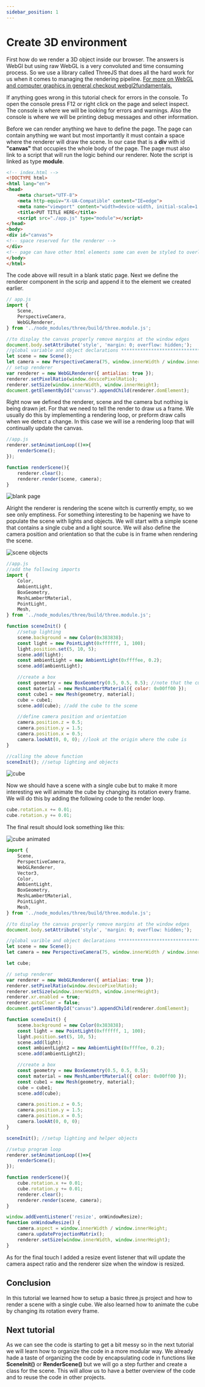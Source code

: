```yaml
---
sidebar_position: 1
---
```


# Create 3D environment

First how do we render a 3D object inside our browser. The answers is WebGl but using raw WebGL is a very convoluted and time consuming process. So we use a library called ThreeJS that does all the hard work for us when it comes to managing the rendering pipeline. [For more on WebGL and computer graphics in general checkout webgl2fundamentals.](https://webgl2fundamentals.org/)


If anything goes wrong in this tutorial check for errors in the console. To open the console press F12 or right click on the page and select inspect. The console is where we will be looking for errors and warnings. Also the console is where we will be printing debug messages and other information.


Before we can render anything we have to define the page. The page can contain anything we want but most importantly it must contain a space where the renderer will draw the scene. In our case that is a **div** with id **"canvas"** that occupies the whole body of the page. The page must also link to a script that will run the logic behind our renderer. Note the script is linked as type **module**.

```html
<!-- index.html -->
<!DOCTYPE html>
<html lang="en">
<head>
    <meta charset="UTF-8">
    <meta http-equiv="X-UA-Compatible" content="IE=edge">
    <meta name="viewport" content="width=device-width, initial-scale=1.0">
    <title>PUT TITLE HERE</title>
    <script src="./app.js" type="module"></script>
</head>
<body>
<div id="canvas">
<!-- space reserved for the renderer -->
</div>
<!-- page can have other html elements some can even be styled to overlap the space delegated to the renderer -->
</body>
</html>
```
The code above will result in a blank static page.
Next we define the renderer component in the scrip and append it to the element we created earlier.

```javascript
// app.js
import {
    Scene,
    PerspectiveCamera,
    WebGLRenderer,
} from '../node_modules/three/build/three.module.js';

//to display the canvas properly remove margins at the window edges
document.body.setAttribute('style', 'margin: 0; overflow: hidden;');
//global variable and object declarations ****************************************************
let scene = new Scene();
let camera = new PerspectiveCamera(75, window.innerWidth / window.innerHeight, 0.1, 1000);
// setup renderer
var renderer = new WebGLRenderer({ antialias: true });
renderer.setPixelRatio(window.devicePixelRatio);
renderer.setSize(window.innerWidth, window.innerHeight);
document.getElementById("canvas").appendChild(renderer.domElement);
```
Right now we defined the renderer, scene and the camera but nothing is being drawn jet. For that we need to tell the render to draw us a frame.
We usually do this by implementing a rendering loop, or preform draw calls when we detect a change.
In this case we will ise a rendering loop that will continually update the canvas.

```javascript
//app.js
renderer.setAnimationLoop(()=>{
    renderScene();
});

function renderScene(){
    renderer.clear();
    renderer.render(scene, camera);
}
```
![blank page](../img/blank_scene.png)

Alright the renderer is rendering the scene witch is currently empty, so we see only emptiness.
For something interesting to be hapening we have to populate the scene with lights and objects.
We will start with a simple scene that contains a single cube and a light source.
We will also define the camera position and orientation so that the cube is in frame when rendering the scene.

![scene objects](../img/simple_scene_1.png)

```javascript
//app.js
//add the following imports
import {
    Color,
    AmbientLight,
    BoxGeometry,
    MeshLambertMaterial,
    PointLight,
    Mesh,
} from '../node_modules/three/build/three.module.js';

function sceneInit() {
    //setup lighting
    scene.background = new Color(0x383838);
    const light = new PointLight(0xffffff, 1, 100);
    light.position.set(5, 10, 5);
    scene.add(light);
    const ambientLight = new AmbientLight(0xffffee, 0.2);
    scene.add(ambientLight);

    //create a box
    const geometry = new BoxGeometry(0.5, 0.5, 0.5); //note that the cube is centered at the origin
    const material = new MeshLambertMaterial({ color: 0x00ff00 });
    const cube1 = new Mesh(geometry, material);
    cube = cube1;
    scene.add(cube); //add the cube to the scene

    //define camera position and orientation
    camera.position.z = 0.5;
    camera.position.y = 1.5;
    camera.position.x = 0.5;
    camera.lookAt(0, 0, 0); //look at the origin where the cube is
}

//calling the above function
sceneInit(); //setup lighting and objects
```
![cube](../img/simple_scene_2.png)

Now we should have a scene with a single cube but to make it more interesting we will animate the cube by changing its rotation every frame. We will do this by adding the following code to the render loop.

```javascript
cube.rotation.x += 0.01;
cube.rotation.y += 0.01;
```
The final result should look something like this:

![cube animated](../img/animation_cube.gif)

```javascript
import {
    Scene,
    PerspectiveCamera,
    WebGLRenderer,
    Vector3,
    Color,
    AmbientLight,
    BoxGeometry,
    MeshLambertMaterial,
    PointLight,
    Mesh,
} from '../node_modules/three/build/three.module.js';

//to display the canvas properly remove margins at the window edges
document.body.setAttribute('style', 'margin: 0; overflow: hidden;');

//global varible and object declarations ****************************************************
let scene = new Scene();
let camera = new PerspectiveCamera(75, window.innerWidth / window.innerHeight, 0.1, 1000);

let cube;

// setup renderer
var renderer = new WebGLRenderer({ antialias: true });
renderer.setPixelRatio(window.devicePixelRatio);
renderer.setSize(window.innerWidth, window.innerHeight);
renderer.xr.enabled = true;
renderer.autoClear = false;
document.getElementById("canvas").appendChild(renderer.domElement);

function sceneInit() {
    scene.background = new Color(0x383838);
    const light = new PointLight(0xffffff, 1, 100);
    light.position.set(5, 10, 5);
    scene.add(light);
    const ambientLight2 = new AmbientLight(0xffffee, 0.2);
    scene.add(ambientLight2);

    //create a box
    const geometry = new BoxGeometry(0.5, 0.5, 0.5);
    const material = new MeshLambertMaterial({ color: 0x00ff00 });
    const cube1 = new Mesh(geometry, material);
    cube = cube1;
    scene.add(cube);

    camera.position.z = 0.5;
    camera.position.y = 1.5;
    camera.position.x = 0.5;
    camera.lookAt(0, 0, 0);
}

sceneInit(); //setup lighting and helper objects

//setup program loop
renderer.setAnimationLoop(()=>{
    renderScene();
});

function renderScene(){
    cube.rotation.x += 0.01;
    cube.rotation.y += 0.01;
    renderer.clear();
    renderer.render(scene, camera);
}

window.addEventListener('resize', onWindowResize);
function onWindowResize() {
    camera.aspect = window.innerWidth / window.innerHeight;
    camera.updateProjectionMatrix();
    renderer.setSize(window.innerWidth, window.innerHeight);
}
```

As for the final touch I added a resize event listener that will update the camera aspect ratio and the renderer size when the window is resized.

## Conclusion
In this tutorial we learned how to setup a basic three.js project and how to render a scene with a single cube.
We also learned how to animate the cube by changing its rotation every frame.

## Next tutorial
As we can see the code is starting to get a bit messy so in the next tutorial we will learn how to organize the code in a more modular way.
We already hade a taste of organizing the code by encapsulating code in functions like **SceneInit()** or **RenderScene()** 
but we will go a step further and create a class for the scene.
This will allow us to have a better overview of the code and to reuse the code in other projects.

